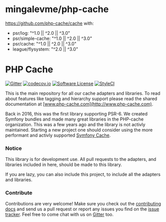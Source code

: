 # mingalevme/php-cache

https://github.com/php-cache/cache with:
- psr/log: "^1.0 || ^2.0 || ^3.0"
- psr/simple-cache: "^1.0 || ^2.0 || ^3.0"
- psr/cache: "^1.0 || ^2.0 || ^3.0"
- league/flysystem: "^2.0 || ^3.0"

# PHP Cache

[![Gitter](https://badges.gitter.im/php-cache/cache.svg)](https://gitter.im/php-cache/cache?utm_source=badge&utm_medium=badge&utm_campaign=pr-badge)
[![codecov.io](https://codecov.io/github/php-cache/cache/coverage.svg?branch=master)](https://codecov.io/github/php-cache/cache?branch=master)
[![Software License](https://img.shields.io/badge/license-MIT-brightgreen.svg?style=flat-square)](LICENSE)
[![StyleCI](https://styleci.io/repos/50789153/shield)](https://styleci.io/repos/50789153)

This is the main repository for all our cache adapters and libraries. To read about
features like tagging and hierarchy support please read the shared documentation at [www.php-cache.com](http://www.php-cache.com).

Back in 2016, this was the first library supporting PSR-6. We created Symfony bundles
and made many great libraries in the PHP-cache organization. This was a few years ago
and the library is not activly maintained. Starting a new project one should consider
using the more performant and activly supported
[Symfony Cache](https://symfony.com/doc/current/components/cache.html).

### Notice

This library is for development use. All pull requests to the adapters, and libraries included in here, should be made to this library.

If you are lazy, you can also include this project, to include all the adapters and libraries.

### Contribute

Contributions are very welcome! Make sure you check out the [contributing docs](CONTRIBUTING.md) and send us a pull request or report any issues you find on the [issue tracker](http://issues.php-cache.com). Feel free to come chat with us on [Gitter](https://gitter.im/php-cache/cache?utm_source=badge&utm_medium=badge&utm_campaign=pr-badge) too.
